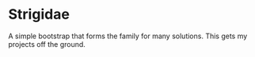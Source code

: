 Strigidae
=======

A simple bootstrap that forms the family for many solutions. This gets my projects off the ground.